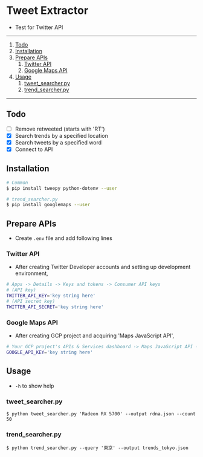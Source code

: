 # Tweet Extractor

- Test for Twitter API

---

1. [Todo](#todo)
1. [Installation](#installation)
1. [Prepare APIs](#prepare-apis)
   1. [Twitter API](#twitter-api)
   1. [Google Maps API](#google-maps-api)
1. [Usage](#usage)
   1. [tweet_searcher.py](#tweet_searcherpy)
   1. [trend_searcher.py](#trend_searcherpy)

---

## Todo

- [ ] Remove retweeted (starts with 'RT')
- [x] Search trends by a specified location
- [x] Search tweets by a specified word
- [x] Connect to API

## Installation

```bash
# Common
$ pip install tweepy python-dotenv --user

# trend_searcher.py
$ pip install googlemaps --user
```

## Prepare APIs

- Create `.env` file and add following lines

### Twitter API

- After creating Twitter Developer accounts and setting up development environment,

```bash
# Apps -> Details -> Keys and tokens -> Consumer API keys
# (API key)
TWITTER_API_KEY='key string here'
# (API secret key)
TWITTER_API_SECRET='key string here'
```

### Google Maps API

- After creating GCP project and acquiring 'Maps JavaScript API',

```bash
# Your GCP project's APIs & Services dashboard -> Maps JavaScript API -> Credentials -> "Key" column
GOOGLE_API_KEY='key string here'
```

## Usage

- `-h` to show help

### tweet_searcher.py

`$ python tweet_searcher.py 'Radeon RX 5700' --output rdna.json --count 50`

### trend_searcher.py

`$ python trend_searcher.py --query '東京' --output trends_tokyo.json`
